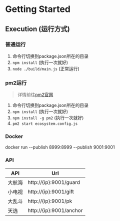 # Getting Started

## Execution (运行方式)

### 普通运行
 1. 命令行切换到package.json所在的目录
 2. `npm install`                       (执行一次就好)
 3. `node ./build/main.js`              (正常运行)

### pm2运行
> 详情前往[pm2官网](https://pm2.io/docs/plus/overview/)
 1. 命令行切换到package.json所在的目录
 2. `npm install`                       (执行一次就好)
 3. `npm install -g pm2`                (执行一次就好)
 4. `pm2 start ecosystem.config.js`

### Docker
docker run --publish 8999:8999 --publish 9001:9001 <image-name>


### API
| API           | Url                           |
|---------------|-------------------------------|
| 大航海        | http://{ip}:9001/guard        |
| 小电视        | http://{ip}:9001/gift         |
| 大乱斗        | http://{ip}:9001/pk           |
| 天选          | http://{ip}:9001/anchor       |
